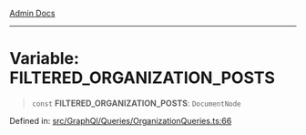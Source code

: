 [Admin Docs](/)

***

# Variable: FILTERED\_ORGANIZATION\_POSTS

> `const` **FILTERED\_ORGANIZATION\_POSTS**: `DocumentNode`

Defined in: [src/GraphQl/Queries/OrganizationQueries.ts:66](https://github.com/PalisadoesFoundation/talawa-admin/blob/main/src/GraphQl/Queries/OrganizationQueries.ts#L66)
